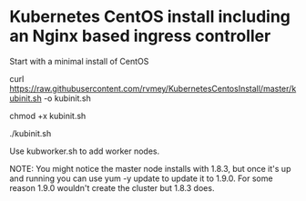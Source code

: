 # Kubernetes CentOS install including an Nginx based ingress controller

Start with a minimal install of CentOS

curl https://raw.githubusercontent.com/rvmey/KubernetesCentosInstall/master/kubinit.sh -o kubinit.sh

chmod +x kubinit.sh

./kubinit.sh

Use kubworker.sh to add worker nodes.

NOTE:  You might notice the master node installs with 1.8.3, but once it's up and running you can use yum -y update to update it to 1.9.0.  For some reason 1.9.0 wouldn't create the cluster but 1.8.3 does.  
